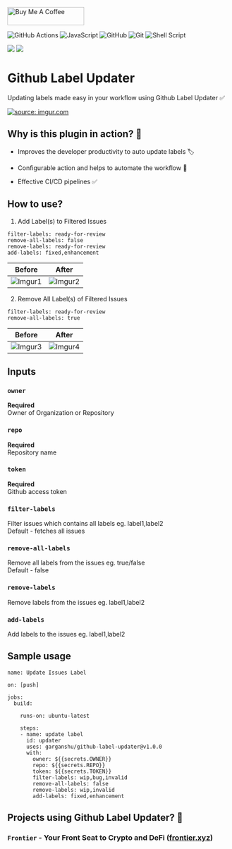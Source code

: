 
<a href="https://www.buymeacoffee.com/garganshu" target="_blank"><img src="https://cdn.buymeacoffee.com/buttons/default-orange.png" alt="Buy Me A Coffee" height="41" width="174"></a>

![GitHub Actions](https://img.shields.io/badge/github%20actions-%232671E5.svg?style=for-the-badge&logo=githubactions&logoColor=white)
![JavaScript](https://img.shields.io/badge/javascript-%23323330.svg?style=for-the-badge&logo=javascript&logoColor=%23F7DF1E)
![GitHub](https://img.shields.io/badge/github-%23121011.svg?style=for-the-badge&logo=github&logoColor=white)
![Git](https://img.shields.io/badge/git-%23F05033.svg?style=for-the-badge&logo=git&logoColor=white)
![Shell Script](https://img.shields.io/badge/shell_script-%23121011.svg?style=for-the-badge&logo=gnu-bash&logoColor=white)

<a href="https://github.com/garganshu/github-label-updater/releases">![](https://img.shields.io/github/v/release/garganshu/github-label-updater)</a>
[![](https://img.shields.io/badge/marketplace-github--label--updater-green?style=flat-square)](https://github.com/marketplace/actions/github-label-updater)


# Github Label Updater

Updating labels made easy in your workflow using Github Label Updater :white_check_mark:

<a href="https://imgur.com/g2Fn8eB"><img src="https://i.imgur.com/g2Fn8eB.png" title="source: imgur.com" /></a>

Why is this plugin in action? :gem:
----

* Improves the developer productivity to auto update labels :label:

* Configurable action and helps to automate the workflow :hammer:

* Effective CI/CD pipelines :white_check_mark:

How to use?
----

1. Add Label(s) to Filtered Issues

```
filter-labels: ready-for-review
remove-all-labels: false
remove-labels: ready-for-review
add-labels: fixed,enhancement
```
        
 Before |  After
-------- | ---
![Imgur1](https://i.imgur.com/aVIwGJh.png) | ![Imgur2](https://i.imgur.com/hhHuLWU.png)

2. Remove All Label(s) of Filtered Issues

```
filter-labels: ready-for-review
remove-all-labels: true
```
        
 Before |  After
-------- | ---
![Imgur3](https://i.imgur.com/Qp1BBLM.png) | ![Imgur4](https://i.imgur.com/OyG2jjf.png)


Inputs
------

### `owner`

**Required** <br />
Owner of Organization or Repository

### `repo`

**Required** <br />
Repository name

### `token`

**Required** <br />
Github access token

### `filter-labels`

Filter issues which contains all labels eg. label1,label2 <br />
Default - fetches all issues

### `remove-all-labels`

Remove all labels from the issues eg. true/false <br />
Default - false

### `remove-labels`

Remove labels from the issues eg. label1,label2

### `add-labels`

Add labels to the issues eg. label1,label2


## Sample usage

```
name: Update Issues Label

on: [push]

jobs:
  build:

    runs-on: ubuntu-latest

    steps:
    - name: update label
      id: updater
      uses: garganshu/github-label-updater@v1.0.0
      with:
        owner: ${{secrets.OWNER}}
        repo: ${{secrets.REPO}}
        token: ${{secrets.TOKEN}}
        filter-labels: wip,bug,invalid
        remove-all-labels: false
        remove-labels: wip,invalid
        add-labels: fixed,enhancement

```

Projects using Github Label Updater? 🚀
----

### `Frontier` - Your Front Seat to Crypto and DeFi (<a href="https://frontier.xyz/" target="_blank">frontier.xyz</a>)

